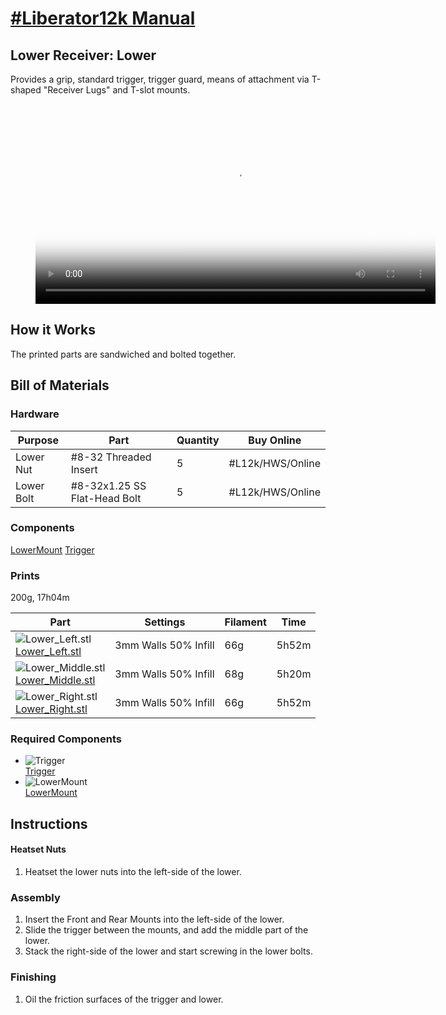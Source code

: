 # [\#Liberator12k Manual](../../index.html)
## Lower Receiver: Lower

Provides a grip, standard trigger, trigger guard, means of attachment via
T-shaped "Receiver Lugs" and T-slot mounts.
<!-- blank line -->
<figure class="video_container">
  <video width="640" loop="true" preload="auto" controls="false" allowfullscreen="true" poster="Lower.png">
    <source src="Lower.mp4" type="video/mp4">
  </video>
</figure>
<!-- blank line -->

## How it Works
The printed parts are sandwiched and bolted together.

## Bill of Materials

### Hardware
| Purpose            | Part                             | Quantity | Buy Online       |
|--------------------|----------------------------------|----------|------------------|
| Lower Nut          | #8-32 Threaded Insert            | 5        | #L12k/HWS/Online |
| Lower Bolt         | #8-32x1.25 SS Flat-Head Bolt     | 5        | #L12k/HWS/Online |

### Components
[LowerMount](LowerMount.html)
[Trigger](Trigger.html)

### Prints
200g, 17h04m

| Part                                                                                | Settings             | Filament | Time   |
|-------------------------------------------------------------------------------------|----------------------|----------|--------|
| ![Lower_Left.stl](Lower_Left_thumb.png)<br>[Lower_Left.stl](Lower_Left.stl)         | 3mm Walls 50% Infill | 66g      | 5h52m  |
| ![Lower_Middle.stl](Lower_Middle_thumb.png)<br>[Lower_Middle.stl](Lower_Middle.stl) | 3mm Walls 50% Infill | 68g      | 5h20m  |
| ![Lower_Right.stl](Lower_Right_thumb.png)<br>[Lower_Right.stl](Lower_Right.stl)     | 3mm Walls 50% Infill | 66g      | 5h52m  |

### Required Components
 * ![Trigger](Trigger_thumb.png)<br>[Trigger](Trigger.html)
 * ![LowerMount](LowerMount_thumb.png)<br>[LowerMount](LowerMount.html)

## Instructions

#### Heatset Nuts
1. Heatset the lower nuts into the left-side of the lower.

### Assembly
1. Insert the Front and Rear Mounts into the left-side of the lower.
2. Slide the trigger between the mounts, and add the middle part of the lower.
3. Stack the right-side of the lower and start screwing in the lower bolts.

### Finishing
1. Oil the friction surfaces of the trigger and lower.